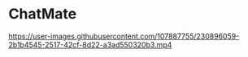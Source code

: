 # ChatMate







https://user-images.githubusercontent.com/107887755/230896059-2b1b4545-2517-42cf-8d22-a3ad550320b3.mp4

